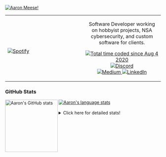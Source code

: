 [![Aaron Meese!](https://user-images.githubusercontent.com/17814535/88975338-a2aabf00-d27f-11ea-963f-8a19608716b4.png)](https://github.com/ajmeese7/readme-ascii "README ASCII")

<!-- Modified from project here: https://github.com/novatorem/novatorem -->
<table width="100%"> 
  <tr>
  <td width="50%">
      
&nbsp; <br> [![Spotify](https://ajmeese7.vercel.app/api/spotify)](https://open.spotify.com/user/ajmeese)

  </td>
  <td width="50%">
    <p align="center">
    Software Developer working on hobbyist projects, NSA cybersecurity, and custom software for clients.
    </p>
    <p align="center">
      <a href="https://wakatime.com/@f726891d-3b02-46cd-9b60-e8c59f9e2b14">
        <img src="https://wakatime.com/badge/user/f726891d-3b02-46cd-9b60-e8c59f9e2b14.svg" alt="Total time coded since Aug 4 2020" title="WakaTime" />
      </a>
      <a href="http://link.aaronmeese.com/discord">
        <img src="https://img.shields.io/badge/discord-ajmeese7%234835-369?style=flat-square&logo=discord&logoColor=white&color=purple" alt="Discord" title="Discord">
      </a>
      <br />
      <a href="https://link.aaronmeese.com/medium">
        <img src="https://img.shields.io/badge/medium-ajmeese7-1DB954?style=flat-square&logo=medium&logoColor=white" alt="Medium" title="Medium">
      </a>
      <a href="https://link.aaronmeese.com/linkedin">
        <img src="https://img.shields.io/badge/linkedIn-aaronmeese-1DB954?style=flat-square&logo=linkedin&logoColor=white&color=blue" alt="LinkedIn" title="LinkedIn">
      </a>
    </p>
  </td>

</table>

[//]: <> (The `&nbsp;` is to have Aphelion take up more space)

### GitHub Stats ###

<a href="https://profile-summary-for-github.com/user/ajmeese7">
  <img align="left" height="170px" src="https://github-readme-stats.vercel.app/api?username=ajmeese7&show_icons=true&line_height=27&count_private=true" alt="Aaron's GitHub stats"/>
  <img src="https://github-readme-stats.vercel.app/api/top-langs/?username=ajmeese7&hide_langs_below=5&layout=compact" alt="Aaron's language stats"/>
</a>

<br />
<br />
<details>
<summary>Click here for detailed stats!</summary>

### :zap: Recent Activity
<!--START_SECTION:activity-->
1. 🗣 Commented on [#27](https://github.com/os-js/osjs-dev-meta/issues/27) in [os-js/osjs-dev-meta](https://github.com/os-js/osjs-dev-meta)
2. ❗️ Opened issue [#110](https://github.com/meese-enterprises/meeseOS/issues/110) in [meese-enterprises/meeseOS](https://github.com/meese-enterprises/meeseOS)
3. ❗️ Opened issue [#14](https://github.com/ajmeese7/snapchat-share/issues/14) in [ajmeese7/snapchat-share](https://github.com/ajmeese7/snapchat-share)
4. 🎉 Merged PR [#9](https://github.com/ajmeese7/snapchat-share/pull/9) in [ajmeese7/snapchat-share](https://github.com/ajmeese7/snapchat-share)
5. 🎉 Merged PR [#11](https://github.com/ajmeese7/snapchat-share/pull/11) in [ajmeese7/snapchat-share](https://github.com/ajmeese7/snapchat-share)
<!--END_SECTION:activity-->

### 🧐 Waka Stats
<!--START_SECTION:waka-->
![Code Time](http://img.shields.io/badge/Code%20Time-1%2C262%20hrs%2022%20mins-blue)

**🐱 My GitHub Data** 

> 🏆 1,114 Contributions in the Year 2022
 > 
> 📦 197.8 kB Used in GitHub's Storage 
 > 
> 💼 Opted to Hire
 > 
> 📜 83 Public Repositories 
 > 
> 🔑 30 Private Repositories  
 > 
**I'm an Early 🐤** 

```text
🌞 Morning    156 commits    █████░░░░░░░░░░░░░░░░░░░░   20.5% 
🌆 Daytime    278 commits    █████████░░░░░░░░░░░░░░░░   36.53% 
🌃 Evening    317 commits    ██████████░░░░░░░░░░░░░░░   41.66% 
🌙 Night      10 commits     ░░░░░░░░░░░░░░░░░░░░░░░░░   1.31%

```
📅 **I'm Most Productive on Sunday** 

```text
Monday       118 commits    ████░░░░░░░░░░░░░░░░░░░░░   15.51% 
Tuesday      127 commits    ████░░░░░░░░░░░░░░░░░░░░░   16.69% 
Wednesday    84 commits     ██░░░░░░░░░░░░░░░░░░░░░░░   11.04% 
Thursday     100 commits    ███░░░░░░░░░░░░░░░░░░░░░░   13.14% 
Friday       79 commits     ██░░░░░░░░░░░░░░░░░░░░░░░   10.38% 
Saturday     114 commits    ███░░░░░░░░░░░░░░░░░░░░░░   14.98% 
Sunday       139 commits    ████░░░░░░░░░░░░░░░░░░░░░   18.27%

```


📊 **This Week I Spent My Time On** 

```text
⌚︎ Time Zone: America/New_York

💬 Programming Languages: 
JavaScript               22 hrs 22 mins      ████████████████████░░░░░   81.19% 
SCSS                     1 hr 12 mins        █░░░░░░░░░░░░░░░░░░░░░░░░   4.4% 
JSON                     1 hr                █░░░░░░░░░░░░░░░░░░░░░░░░   3.68% 
Other                    51 mins             ░░░░░░░░░░░░░░░░░░░░░░░░░   3.15% 
Markdown                 45 mins             ░░░░░░░░░░░░░░░░░░░░░░░░░   2.76%

🐱‍💻 Projects: 
aaronmeese.com           21 hrs              ███████████████████░░░░░░   76.25% 
hexells                  4 hrs 40 mins       ████░░░░░░░░░░░░░░░░░░░░░   16.96% 
osjs-client              30 mins             ░░░░░░░░░░░░░░░░░░░░░░░░░   1.87% 
daedalOS                 27 mins             ░░░░░░░░░░░░░░░░░░░░░░░░░   1.63% 
osjs-dev-meta            23 mins             ░░░░░░░░░░░░░░░░░░░░░░░░░   1.41%

```

**I Mostly Code in JavaScript** 

```text
JavaScript               32 repos            ████████████░░░░░░░░░░░░░   47.76% 
HTML                     9 repos             ███░░░░░░░░░░░░░░░░░░░░░░   13.43% 
Python                   6 repos             ██░░░░░░░░░░░░░░░░░░░░░░░   8.96% 
Java                     4 repos             █░░░░░░░░░░░░░░░░░░░░░░░░   5.97% 
CSS                      3 repos             █░░░░░░░░░░░░░░░░░░░░░░░░   4.48%

```



 Last Updated on 08/09/2022 00:07:52 UTC
<!--END_SECTION:waka-->
</details>
